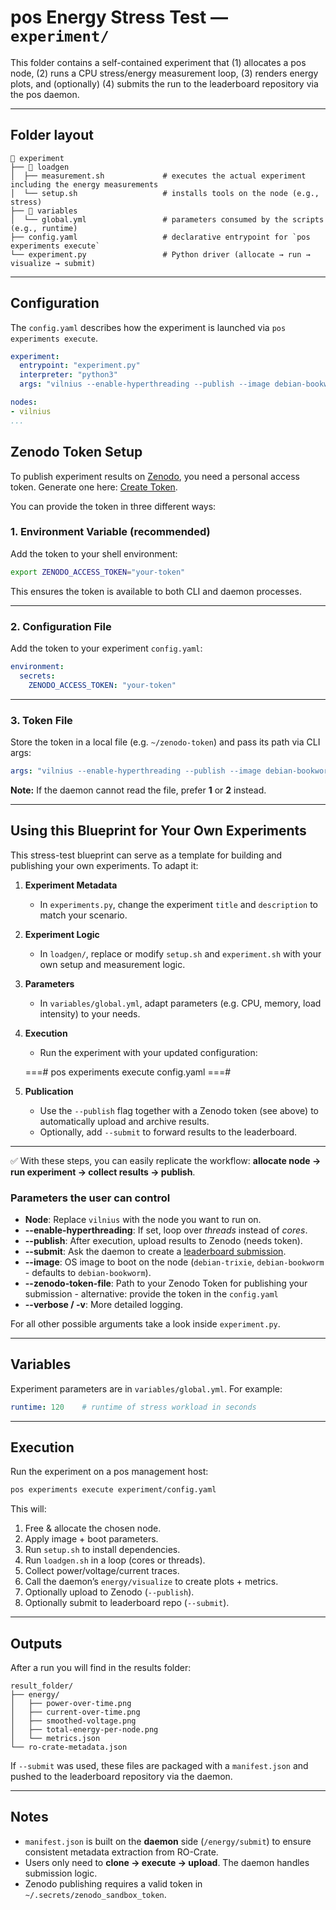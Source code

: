 # pos Energy Stress Test — `experiment/`

This folder contains a self-contained experiment that (1) allocates a pos node, (2) runs a CPU stress/energy measurement loop, (3) renders energy plots, and (optionally) (4) submits the run to the leaderboard repository via the pos daemon.

---

## Folder layout

```text
 experiment
├──  loadgen
│  ├── measurement.sh             # executes the actual experiment including the energy measurements
│  └── setup.sh                   # installs tools on the node (e.g., stress)
├──  variables
│  └── global.yml                 # parameters consumed by the scripts (e.g., runtime)
├── config.yaml                   # declarative entrypoint for `pos experiments execute`
└── experiment.py                 # Python driver (allocate → run → visualize → submit)
```

---

## Configuration

The `config.yaml` describes how the experiment is launched via `pos experiments execute`.

```yaml
experiment:
  entrypoint: "experiment.py"
  interpreter: "python3"
  args: "vilnius --enable-hyperthreading --publish --image debian-bookworm --submit --verbose"

nodes:
- vilnius
...
```

## Zenodo Token Setup

To publish experiment results on [Zenodo](https://zenodo.org/), you need a personal access token.
Generate one here: [Create Token](https://zenodo.org/account/settings/applications/tokens/new/).

You can provide the token in three different ways:

### 1. Environment Variable (recommended)

Add the token to your shell environment:

```bash
export ZENODO_ACCESS_TOKEN="your-token"
```

This ensures the token is available to both CLI and daemon processes.

---

### 2. Configuration File

Add the token to your experiment `config.yaml`:

```yaml
environment:
  secrets:
    ZENODO_ACCESS_TOKEN: "your-token"

```

---

### 3. Token File

Store the token in a local file (e.g. `~/zenodo-token`) and pass its path via CLI args:

```yaml
args: "vilnius --enable-hyperthreading --publish --image debian-bookworm --submit --zenodo-token-file /home/user/zenodo-token"
```

**Note:** If the daemon cannot read the file, prefer **1** or **2** instead.

---

## Using this Blueprint for Your Own Experiments

This stress-test blueprint can serve as a template for building and publishing your own experiments.
To adapt it:

1. **Experiment Metadata**
   - In `experiments.py`, change the experiment `title` and `description` to match your scenario.

2. **Experiment Logic**
   - In `loadgen/`, replace or modify `setup.sh` and `experiment.sh` with your own setup and measurement logic.

3. **Parameters**
   - In `variables/global.yml`, adapt parameters (e.g. CPU, memory, load intensity) to your needs.

4. **Execution**
   - Run the experiment with your updated configuration:

   ===#
   pos experiments execute config.yaml
   ===#

5. **Publication**
   - Use the `--publish` flag together with a Zenodo token (see above) to automatically upload and archive results.
   - Optionally, add `--submit` to forward results to the leaderboard.

---

✅ With these steps, you can easily replicate the workflow: **allocate node → run experiment → collect results → publish**.

### Parameters the user can control

- **Node**: Replace `vilnius` with the node you want to run on.
- **--enable-hyperthreading**: If set, loop over *threads* instead of *cores*.
- **--publish**: After execution, upload results to Zenodo (needs token).
- **--submit**: Ask the daemon to create a [leaderboard submission](https://kiliwarmuth.github.io/pos-energy-blueprint-experiment/).
- **--image**: OS image to boot on the node (`debian-trixie`, `debian-bookworm` - defaults to `debian-bookworm`).
- **--zenodo-token-file**: Path to your Zenodo Token for publishing your submission - alternative: provide the token in the `config.yaml`
- **--verbose / -v**: More detailed logging.

For all other possible arguments take a look inside `experiment.py`.

---

## Variables

Experiment parameters are in `variables/global.yml`. For example:

```yaml
runtime: 120    # runtime of stress workload in seconds
```

---

## Execution

Run the experiment on a pos management host:

```bash
pos experiments execute experiment/config.yaml
```

This will:

1. Free & allocate the chosen node.
2. Apply image + boot parameters.
3. Run `setup.sh` to install dependencies.
4. Run `loadgen.sh` in a loop (cores or threads).
5. Collect power/voltage/current traces.
6. Call the daemon’s `energy/visualize` to create plots + metrics.
7. Optionally upload to Zenodo (`--publish`).
8. Optionally submit to leaderboard repo (`--submit`).

---

## Outputs

After a run you will find in the results folder:

```text
result_folder/
├── energy/
│   ├── power-over-time.png
│   ├── current-over-time.png
│   ├── smoothed-voltage.png
│   ├── total-energy-per-node.png
│   └── metrics.json
└── ro-crate-metadata.json
```

If `--submit` was used, these files are packaged with a `manifest.json` and pushed to the leaderboard repository via the daemon.

---

## Notes

- `manifest.json` is built on the **daemon** side (`/energy/submit`) to ensure consistent metadata extraction from RO-Crate.
- Users only need to **clone &rarr; execute &rarr; upload**. The daemon handles submission logic.
- Zenodo publishing requires a valid token in `~/.secrets/zenodo_sandbox_token`.
